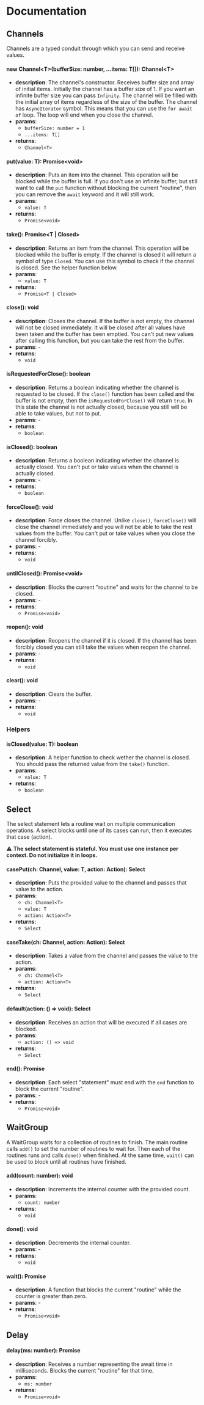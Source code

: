 # Documentation

## Channels
Channels are a typed conduit through which you can send and receive values.

#### new Channel\<T\>(bufferSize: number, ...items: T[]): Channel\<T\>
- **description**: The channel's constructor. Receives buffer size and array of initial items. Initially the channel has a buffer size of 1. If you want an infinite buffer size you can pass `Infinity`. The channel will be filled with the initial array of items regardless of the size of the buffer. The channel has `AsyncIterator` symbol. This means that you can use the `for await of` loop. The loop will end when you close the channel.
- **params**:
  - `bufferSize: number = 1`
  - `...items: T[]`
- **returns**: 
  - `Channel<T>`

#### put(value: T): Promise\<void\>
- **description**: Puts an item into the channel. This operation will be blocked while the buffer is full. If you don't use an infinite buffer, but still want to call the `put` function without blocking the current "routine", then you can remove the `await` keyword and it will still work.
- **params**: 
  - `value: T`
- **returns**:
  - `Promise<void>`

#### take(): Promise\<T | Closed\>
- **description**: Returns an item from the channel. This operation will be blocked while the buffer is empty. If the channel is closed it will return a symbol of type `Closed`. You can use this symbol to check if the channel is closed. See the helper function below.
- **params**: 
  - `value: T`
- **returns**: 
  - `Promise<T | Closed>`

#### close(): void
- **description**: Closes the channel. If the buffer is not empty, the channel will not be closed immediately. It will be closed after all values have been taken and the buffer has been emptied. You can't put new values after calling this function, but you can take the rest from the buffer.
- **params**: -
- **returns**: 
  - `void`

#### isRequestedForClose(): boolean
- **description**: Returns a boolean indicating whether the channel is requested to be closed. If the `close()` function has been called and the buffer is not empty, then the `isRequestedForClose()` will return `true`. In this state the channel is not actually closed, because you still will be able to take values, but not to put.
- **params**: -
- **returns**: 
  - `boolean`

#### isClosed(): boolean
- **description**: Returns a boolean indicating whether the channel is actually closed. You can't put or take values when the channel is actually closed.
- **params**: -
- **returns**: 
  - `boolean`

#### forceClose(): void
- **description**: Force closes the channel. Unlike `close()`, `forceClose()` will close the channel immediately and you will not be able to take the rest values from the buffer. You can't put or take values when you close the channel forcibly.
- **params**: -
- **returns**: 
  - `void`

#### untilClosed(): Promise\<void\>
- **description**: Blocks the current "routine" and waits for the channel to be closed.
- **params**: -
- **returns**: 
  - `Promise<void>`

#### reopen(): void
- **description**: Reopens the channel if it is closed. If the channel has been forcibly closed you can still take the values when reopen the channel.
- **params**: -
- **returns**: 
  - `void`

#### clear(): void
- **description**: Clears the buffer.
- **params**: -
- **returns**: 
  - `void`

### Helpers

#### isClosed(value: T): boolean
- **description**: A helper function to check wether the channel is closed. You should pass the returned value from the `take()` function.
- **params**:
  - `value: T`
- **returns**: 
  - `boolean`

## Select
The select statement lets a routine wait on multiple communication operations.
A select blocks until one of its cases can run, then it executes that case (action).

:warning: **The select statement is stateful. You must use one instance per context. Do not initialize it in loops.**

#### casePut<T>(ch: Channel<T>, value: T, action: Action<T>): Select
- **description**: Puts the provided value to the channel and passes that value to the action.
- **params**: 
  - `ch: Channel<T>`
  - `value: T`
  - `action: Action<T>`
- **returns**: 
  - `Select`

#### caseTake<T>(ch: Channel<T>, action: Action<T>): Select
- **description**: Takes a value from the channel and passes the value to the action.
- **params**:
  - `ch: Channel<T>`
  - `action: Action<T>`
- **returns**: 
  - `Select`

#### default(action: () => void): Select
- **description**: Receives an action that will be executed if all cases are blocked.
- **params**: 
  - `action: () => void`
- **returns**: 
  - `Select`

#### end(): Promise<void>
- **description**: Each select "statement" must end with the `end` function to block the current "routine".
- **params**: -
- **returns**: 
  - `Promise<void>`

## WaitGroup
A WaitGroup waits for a collection of routines to finish. The main routine calls `add()` to set the number of routines to wait for. Then each of the routines runs and calls `done()` when finished. At the same time, `wait()` can be used to block until all routines have finished.

#### add(count: number): void
- **description**: Increments the internal counter with the provided count.
- **params**:
  - `count: number`
- **returns**: 
  - `void`

#### done(): void
- **description**: Decrements the internal counter.
- **params**: -
- **returns**: 
  - `void`

#### wait(): Promise<void>
- **description**: A function that blocks the current "routine" while the counter is greater than zero.
- **params**: -
- **returns**: 
  - `Promise<void>`

## Delay

#### delay(ms: number): Promise<void>
- **description**: Receives a number representing the await time in milliseconds. Blocks the current "routine" for that time.
- **params**:
  - `ms: number`
- **returns**: 
  - `Promise<void>`
